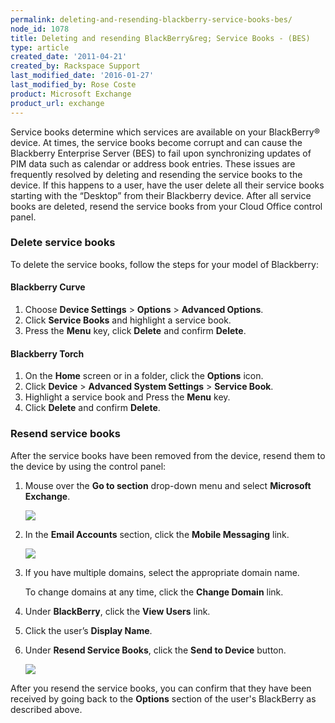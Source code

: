 ```yaml
---
permalink: deleting-and-resending-blackberry-service-books-bes/
node_id: 1078
title: Deleting and resending BlackBerry&reg; Service Books - (BES)
type: article
created_date: '2011-04-21'
created_by: Rackspace Support
last_modified_date: '2016-01-27'
last_modified_by: Rose Coste
product: Microsoft Exchange
product_url: exchange
---
```


Service books determine which services are
available on your BlackBerry&reg; device.  At times, the service books
become corrupt and can cause the Blackberry Enterprise Server (BES) to
fail upon synchronizing updates of PIM data such as calendar or address
book entries. These issues are frequently resolved by deleting and
resending the service books to the device. If this happens to a user,
have the user delete
all their service books starting with the &ldquo;Desktop&rdquo; from their Blackberry
device. After all service books are deleted,
resend the service books from your Cloud Office
control panel.

### Delete service books

To delete the service books, follow the steps for your model of Blackberry:

#### Blackberry Curve

1. Choose **Device Settings** &gt; **Options** &gt; **Advanced Options**.
2. Click **Service Books** and highlight a service book.
3. Press the **Menu** key, click **Delete** and confirm **Delete**.

#### Blackberry Torch

1. On the **Home** screen or in a folder, click the **Options** icon.
2. Click **Device** &gt; **Advanced System Settings** &gt; **Service Book**.
3. Highlight a service book and Press the **Menu** key.
4. Click **Delete** and confirm **Delete**.

### Resend service books

After the service books have been removed from the device,
resend them to the device by using the control panel:

1. Mouse over the **Go to section** drop-down menu and select
   **Microsoft Exchange**.

   ![](http://c616663.r63.cf2.rackcdn.com/eaDeleting&ResendingBBServiceBooks1.png)

2. In the **Email Accounts** section, click the **Mobile Messaging** link.

   ![](http://c616663.r63.cf2.rackcdn.com/eaDeleting&ResendingBBServiceBooks2.png)

3. If you have multiple domains, select the appropriate domain name.

   To change domains at any time, click the **Change Domain** link.

4. Under **BlackBerry**, click the **View Users** link.

5. Click the user&rsquo;s **Display Name**.

6. Under **Resend Service Books**, click the **Send to Device** button.

   ![](http://c616663.r63.cf2.rackcdn.com/eaDeleting&ResendingBBServiceBooks3.png)

After you resend the service books, you can
confirm that they have been received by going back to the **Options** section of
the user's BlackBerry as described above.
